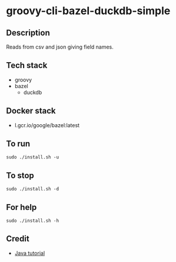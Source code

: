 # groovy-cli-bazel-duckdb-simple

## Description
Reads from csv and json giving field names.

## Tech stack
- groovy
- bazel
  - duckdb

## Docker stack
- l.gcr.io/google/bazel:latest

## To run
`sudo ./install.sh -u`

## To stop
`sudo ./install.sh -d`

## For help
`sudo ./install.sh -h`

## Credit
- [Java tutorial](https://www.baeldung.com/duckdb-database)
